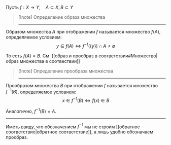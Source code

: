 Пусть $f : X \to Y, \quad A \subset X, B \subset Y$

> [!note] Определение образа множества
>
> ---
Образом множества $A$ при отображении $f$ называется множество $f(A)$, определяемое условием: $$y \in f(A) \iff f^{-1}(\{y\}) \cap A \not= \emptyset$$

То есть $f(A) = B$. См. [[образ и прообраз в соответствии#Множество|образ множества в соотвествии]]

> [!note] Определение прообраза множества
>
> ---
Прообразом множества $B$ при отображении $f$ называется множество $f^{-1}(B)$, определяемое условием: $$x \in f^{-1}(B) \iff f(x) \in B$$


Аналогично, $f^{-1}(B) = A$.

---
Иметь ввиду, что обозначением $f^{-1}$ мы не строим [[обратное соответствие|обратное соответствие]], а лишь удобно обозначаем прообраз.